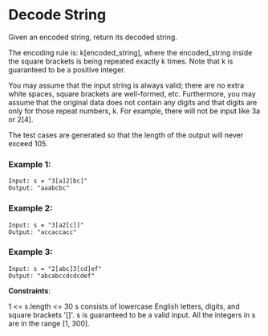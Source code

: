 # Decode String
Given an encoded string, return its decoded string.

The encoding rule is: k[encoded_string], where the encoded_string inside the square brackets is being repeated exactly k times. Note that k is guaranteed to be a positive integer.

You may assume that the input string is always valid; there are no extra white spaces, square brackets are well-formed, etc. Furthermore, you may assume that the original data does not contain any digits and that digits are only for those repeat numbers, k. For example, there will not be input like 3a or 2[4].

The test cases are generated so that the length of the output will never exceed 105.

 

### Example 1:
```
Input: s = "3[a]2[bc]"
Output: "aaabcbc"
```
### Example 2:
```
Input: s = "3[a2[c]]"
Output: "accaccacc"
```
### Example 3:
```
Input: s = "2[abc]3[cd]ef"
Output: "abcabccdcdcdef"
``` 

**Constraints**:

1 <= s.length <= 30
s consists of lowercase English letters, digits, and square brackets '[]'.
s is guaranteed to be a valid input.
All the integers in s are in the range [1, 300].
